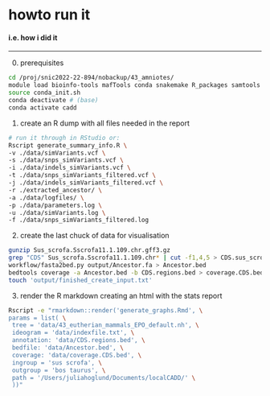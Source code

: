# howto run it
#### i.e. how i did it
----
0. prerequisites
```bash
cd /proj/snic2022-22-894/nobackup/43_amniotes/
module load bioinfo-tools mafTools conda snakemake R_packages samtools
source conda_init.sh
conda deactivate # (base)
conda activate cadd
```

1. create an R dump with all files needed in the report
```bash
# run it through in RStudio or:
Rscript generate_summary_info.R \
-v ./data/simVariants.vcf \
-s ./data/snps_simVariants.vcf \
-i ./data/indels_simVariants.vcf \
-t ./data/snps_simVariants_filtered.vcf \
-j ./data/indels_simVariants_filtered.vcf \
-r ./extracted_ancestor/ \
-a ./data/logfiles/ \
-p ./data/parameters.log \
-u ./data/simVariants.log \
-f ./data/snps_simVariants_filtered.log
```

2. create the last chuck of data for visualisation
```bash
gunzip Sus_scrofa.Sscrofa11.1.109.chr.gff3.gz
grep "CDS" Sus_scrofa.Sscrofa11.1.109.chr* | cut -f1,4,5 > CDS.sus_scrofa.bed
workflow/fasta2bed.py output/Ancestor.fa > Ancestor.bed
bedtools coverage -a Ancestor.bed -b CDS.regions.bed > coverage.CDS.bed
touch 'output/finished_create_input.txt'
```

3. render the R markdown creating an html with the stats report
```bash
Rscript -e "rmarkdown::render('generate_graphs.Rmd', \
params = list( \
 tree = 'data/43_eutherian_mammals_EPO_default.nh', \
 ideogram = 'data/indexfile.txt', \
 annotation: 'data/CDS.regions.bed', \
 bedfile: 'data/Ancestor.bed', \
 coverage: 'data/coverage.CDS.bed', \
 ingroup = 'sus scrofa', \
 outgroup = 'bos taurus', \
 path = '/Users/juliahoglund/Documents/localCADD/' \
 ))"
```

